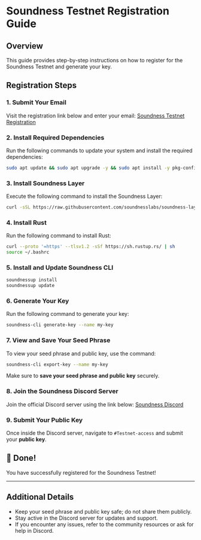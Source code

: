 # Soundness Testnet Registration Guide

## Overview
This guide provides step-by-step instructions on how to register for the Soundness Testnet and generate your key.

## Registration Steps

### 1. Submit Your Email
Visit the registration link below and enter your email:
[Soundness Testnet Registration](https://soundness.xyz/)

### 2. Install Required Dependencies
Run the following commands to update your system and install the required dependencies:
```sh
sudo apt update && sudo apt upgrade -y && sudo apt install -y pkg-config libssl-dev build-essential
```

### 3. Install Soundness Layer
Execute the following command to install the Soundness Layer:
```sh
curl -sSL https://raw.githubusercontent.com/soundnesslabs/soundness-layer/main/soundnessup/install | bash
```

### 4. Install Rust
Run the following command to install Rust:
```sh
curl --proto '=https' --tlsv1.2 -sSf https://sh.rustup.rs/ | sh
source ~/.bashrc
```

### 5. Install and Update Soundness CLI
```sh
soundnessup install
soundnessup update
```

### 6. Generate Your Key
Run the following command to generate your key:
```sh
soundness-cli generate-key --name my-key
```

### 7. View and Save Your Seed Phrase
To view your seed phrase and public key, use the command:
```sh
soundness-cli export-key --name my-key
```
Make sure to **save your seed phrase and public key** securely.

### 8. Join the Soundness Discord Server
Join the official Discord server using the link below:
[Soundness Discord](https://discord.gg/NbStGdsh)

### 9. Submit Your Public Key
Once inside the Discord server, navigate to `#Testnet-access` and submit your **public key**.

## 🎉 Done!
You have successfully registered for the Soundness Testnet!

---

## Additional Details
- Keep your seed phrase and public key safe; do not share them publicly.
- Stay active in the Discord server for updates and support.
- If you encounter any issues, refer to the community resources or ask for help in Discord.


